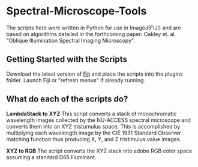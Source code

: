 # Spectral-Microscope-Tools

The scripts here were written in Python for use in ImageJ(FIJI) and are based on algorithms detailed in the forthcoming paper:
Oakley et. al. "Oblique Illumination Spectral Imaging Microscopy".

## Getting Started with the Scripts

Download the latest version of [Fiji](https://fiji.sc) and place the scripts into the plugins folder. Launch Fiji or "refresh menus" if already running.

## What do each of the scripts do?

**LambdaStack to XYZ** This script converts a stack of monochromatic wavelength images collected by the NU-ACCESS spectral microscope and converts them into an XYZ tristumulus space. This is accomplished by multiplying each wavelength image by the CIE 1931 Standard Observer matching function thus producing X, Y, and Z tristimulus value images.

**XYZ to RGB** The script converts the XYZ stack into adobe RGB color space assuming a standard D65 Illuminant.



